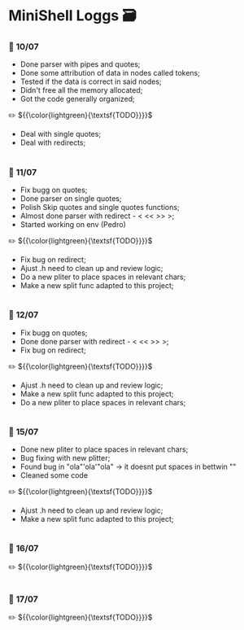 # MiniShell Loggs 🗃️

### 📅 **10/07**

* Done parser with pipes and quotes;
* Done some attribution of data in nodes called tokens;
* Tested if the data is correct in said nodes;
* Didn't free all the memory allocated;
* Got the code generally organized;

✏️ ${{\color{lightgreen}{\textsf{TODO}}}}\$

* Deal with single quotes;
* Deal with redirects;

#

### 📅 **11/07**

* Fix bugg on quotes;
* Done parser on single quotes;
* Polish Skip quotes and single quotes functions;
* Almost done parser with redirect - < << >> >;
* Started working on env (Pedro)

✏️ ${{\color{lightgreen}{\textsf{TODO}}}}\$

* Fix bug on redirect;
* Ajust .h need to clean up and review logic;
* Do a new pliter to place spaces in relevant chars;
* Make a new split func adapted to this project;

#

### 📅 **12/07**

* Fix bugg on quotes;
* Done done parser with redirect - < << >> >;
* Fix bug on redirect;

✏️ ${{\color{lightgreen}{\textsf{TODO}}}}\$

* Ajust .h need to clean up and review logic;
* Make a new split func adapted to this project;
* Do a new pliter to place spaces in relevant chars;
#

### 📅 **15/07**

* Done new pliter to place spaces in relevant chars;
* Bug fixing with new plitter;
* Found bug in "ola"'ola'"ola" -> it doesnt put spaces in bettwin ""
* Cleaned some code

✏️ ${{\color{lightgreen}{\textsf{TODO}}}}\$

* Ajust .h need to clean up and review logic;
* Make a new split func adapted to this project;

#

### 📅 **16/07**

✏️ ${{\color{lightgreen}{\textsf{TODO}}}}\$

#

### 📅 **17/07**

✏️ ${{\color{lightgreen}{\textsf{TODO}}}}\$

#


